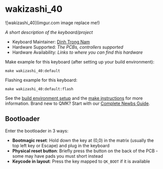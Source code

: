 # wakizashi_40

![wakizashi_40](imgur.com image replace me!)

*A short description of the keyboard/project*

* Keyboard Maintainer: [Dinh Trong Nam](https://github.com/_iny.tdo_)
* Hardware Supported: *The PCBs, controllers supported*
* Hardware Availability: *Links to where you can find this hardware*

Make example for this keyboard (after setting up your build environment):

    make wakizashi_40:default

Flashing example for this keyboard:

    make wakizashi_40:default:flash

See the [build environment setup](https://docs.qmk.fm/#/getting_started_build_tools) and the [make instructions](https://docs.qmk.fm/#/getting_started_make_guide) for more information. Brand new to QMK? Start with our [Complete Newbs Guide](https://docs.qmk.fm/#/newbs).

## Bootloader

Enter the bootloader in 3 ways:

* **Bootmagic reset**: Hold down the key at (0,0) in the matrix (usually the top left key or Escape) and plug in the keyboard
* **Physical reset button**: Briefly press the button on the back of the PCB - some may have pads you must short instead
* **Keycode in layout**: Press the key mapped to `QK_BOOT` if it is available
